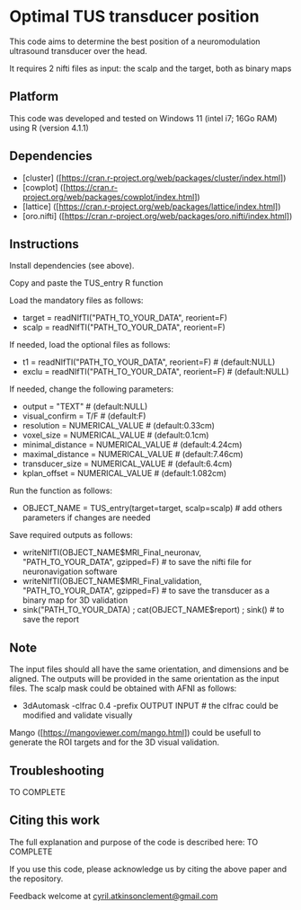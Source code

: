 # Optimal TUS transducer position

This code aims to determine the best position of a neuromodulation ultrasound transducer over the head.

It requires 2 nifti files as input: the scalp and the target, both as binary maps

## Platform

This code was developed and tested on Windows 11 (intel i7; 16Go RAM) using R (version 4.1.1) 

## Dependencies

* [cluster] ([https://cran.r-project.org/web/packages/cluster/index.html])
* [cowplot] ([https://cran.r-project.org/web/packages/cowplot/index.html])
* [lattice] ([https://cran.r-project.org/web/packages/lattice/index.html])
* [oro.nifti] ([https://cran.r-project.org/web/packages/oro.nifti/index.html])


## Instructions

Install dependencies (see above). 

Copy and paste the TUS_entry R function

Load the mandatory files as follows:
* target = readNIfTI("PATH_TO_YOUR_DATA", reorient=F)
* scalp = readNIfTI("PATH_TO_YOUR_DATA", reorient=F)


If needed, load the optional files as follows: 
* t1 = readNIfTI("PATH_TO_YOUR_DATA", reorient=F)  # (default:NULL)
* exclu = readNIfTI("PATH_TO_YOUR_DATA", reorient=F) # (default:NULL)


If needed, change the following parameters:
* output = "TEXT" # (default:NULL)
* visual_confirm = T/F # (default:F)
* resolution = NUMERICAL_VALUE # (default:0.33cm)
* voxel_size = NUMERICAL_VALUE # (default:0.1cm)
* minimal_distance = NUMERICAL_VALUE # (default:4.24cm)
* maximal_distance = NUMERICAL_VALUE # (default:7.46cm)
* transducer_size = NUMERICAL_VALUE # (default:6.4cm)
* kplan_offset = NUMERICAL_VALUE # (default:1.082cm)


Run the function as follows:
* OBJECT_NAME = TUS_entry(target=target, scalp=scalp) # add others parameters if changes are needed


Save required outputs as follows:
* writeNIfTI(OBJECT_NAME$MRI_Final_neuronav, "PATH_TO_YOUR_DATA", gzipped=F) # to save the nifti file for neuronavigation software
* writeNIfTI(OBJECT_NAME$MRI_Final_validation, "PATH_TO_YOUR_DATA", gzipped=F) # to save the transducer as a binary map for 3D validation
* sink("PATH_TO_YOUR_DATA) ; cat(OBJECT_NAME$report) ; sink() # to save the report


## Note

The input files should all have the same orientation, and dimensions and be aligned.
The outputs will be provided in the same orientation as the input files.
The scalp mask could be obtained with AFNI as follows:
* 3dAutomask -clfrac 0.4 -prefix OUTPUT INPUT # the clfrac could be modified and validate visually

Mango ([https://mangoviewer.com/mango.html]) could be usefull to generate the ROI targets and for the 3D visual validation. 

## Troubleshooting

TO COMPLETE

## Citing this work

The full explanation and purpose of the code is described here: TO COMPLETE

If you use this code, please acknowledge us by citing the above paper and the repository.


Feedback welcome at cyril.atkinsonclement@gmail.com

